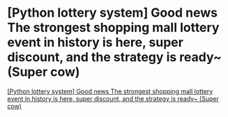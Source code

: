 # [Python lottery system] Good news The strongest shopping mall lottery event in history is here, super discount, and the strategy is ready~ (Super cow)
[[Python lottery system] Good news The strongest shopping mall lottery event in history is here, super discount, and the strategy is ready~ (Super cow)](https://aiwithcloud.com/2022/09/16/python_lottery_system_good_news_the_strongest_shopping_mall_lottery_event_in_history_is_here_super_discount_and_the_strategy_is_ready_super_cow/)